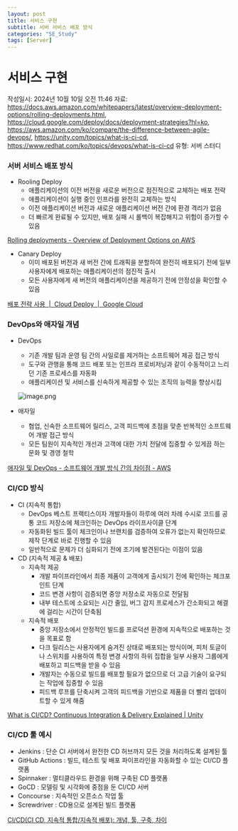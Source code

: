 ```yaml
---
layout: post
title: 서비스 구현
subtitle: 서버 서비스 배포 방식
categories: "SE_Study"
tags: [Server]
---
```


# 서비스 구현

작성일시: 2024년 10월 10일 오전 11:46
자료: https://docs.aws.amazon.com/whitepapers/latest/overview-deployment-options/rolling-deployments.html, https://cloud.google.com/deploy/docs/deployment-strategies?hl=ko, https://aws.amazon.com/ko/compare/the-difference-between-agile-devops/, https://unity.com/topics/what-is-ci-cd, https://www.redhat.com/ko/topics/devops/what-is-ci-cd
유형: 서버 스터디

### 서버 서비스 배포 방식

- Rooling Deploy
    - 애플리케이션의 이전 버전을 새로운 버전으로 점진적으로 교체하는 배포 전략
    - 애플리케이션이 실행 중인 인프라를 완전히 교체하는 방식
    - 이전 애플리케이션 버전과 새로운 애플리케이션 버전 간에 환경 격리가 없음
    - 더 빠르게 완료될 수 있지만, 배포 실패 시 롤백이 복잡해지고 위험이 증가할 수 있음

[Rolling deployments - Overview of Deployment Options on AWS](https://docs.aws.amazon.com/whitepapers/latest/overview-deployment-options/rolling-deployments.html)

- Canary Deploy
    - 이미 배포된 버전과 새 버전 간에 트래픽을 분할하여 완전히 배포되기 전에 일부 사용자에게 배포하는 애플리케이션의 점진적 출시
    - 모든 사용자에게 새 버전의 애플리케이션을 제공하기 전에 안정성을 확인할 수 있음

[배포 전략 사용  |  Cloud Deploy  |  Google Cloud](https://cloud.google.com/deploy/docs/deployment-strategies?hl=ko)

### DevOps와 애자일 개념

- DevOps
    - 기존 개발 팀과 운영 팀 간의 사일로를 제거하는 소프트웨어 제공 접근 방식
    - 도구와 관행을 통해 코드 배포 또는 인프라 프로비저닝과 같이 수동적이고 느리던 기존 프로세스를 자동화
    - 애플리케이션 및 서비스를 신속하게 제공할 수 있는 조직의 능력을 향상시킴
    
    ![image.png](image.png)
    
- 애자일
    - 협업, 신속한 소프트웨어 릴리스, 고객 피드백에 초점을 맞춘 반복적인 소프트웨어 개발 접근 방식
    - 모든 팀원이 지속적인 개선과 고객에 대한 가치 전달에 집중할 수 있게끔 하는 문화 및 경영 철학

[애자일 및 DevOps - 소프트웨어 개발 방식 간의 차이점 - AWS](https://aws.amazon.com/ko/compare/the-difference-between-agile-devops/)

### CI/CD 방식

- CI (지속적 통합)
    - DevOps 베스트 프랙티스이자 개발자들이 하루에 여러 차례 수시로 코드를 공통 코드 저장소에 체크인하는 DevOps 라이프사이클 단계
    - 자동화된 빌드 툴이 체크인이나 브랜치를 검증하여 오류가 없는지 확인하므로 제작 단계로 바로 진행할 수 있음
    - 일반적으로 문제가 더 심화되기 전에 조기에 발견된다는 이점이 있음
- CD (지속적 제공 & 배포)
    - 지속적 제공
        - 개발 파이프라인에서 최종 제품이 고객에게 출시되기 전에 확인하는 체크포인트 단계
        - 코드 변경 사항이 검증되면 중앙 저장소로 자동으로 전달됨
        - 내부 테스트에 소요되는 시간 줄임, 버그 감지 프로세스가 간소화되고 해결에 걸리는 시간이 단축됨
    - 지속적 배포
        - 중앙 저장소에서 안정적인 빌드를 프로덕션 환경에 지속적으로 배포하는 것을 목표로 함
        - 다크 릴리스는 사용자에게 숨겨진 상태로 배포되는 방식이며, 피처 토글이나 스위치를 사용하여 특정 변경 사항의 하위 집합을 일부 사용자 그룹에게 배포하고 피드백을 받을 수 있음
        - 개발자는 수동으로 빌드를 배포할 필요가 없으므로 더 고급 기술이 요구되는 작업에 집중할 수 있음
        - 피드백 루프를 단축시켜 고객의 피드백을 기반으로 제품을 더 빨리 업데이트할 수 있게 해줌

[What is CI/CD? Continuous Integration & Delivery Explained | Unity](https://unity.com/topics/what-is-ci-cd)

### CI/CD 툴 예시

- Jenkins : 단순 CI 서버에서 완전한 CD 허브까지 모든 것을 처리하도록 설계된 툴
- GitHub Actions : 빌드, 테스트 및 배포 파이프라인을 자동화할 수 있는 CI/CD 플랫폼
- Spinnaker : 멀티클라우드 환경을 위해 구축된 CD 플랫폼
- GoCD : 모델링 및 시각화에 중점을 둔 CI/CD 서버
- Concourse : 지속적인 오픈소스 작업 툴
- Screwdriver : CD용으로 설계된 빌드 플랫폼

[CI/CD(CI CD, 지속적 통합/지속적 배포): 개념, 툴, 구축, 차이](https://www.redhat.com/ko/topics/devops/what-is-ci-cd)